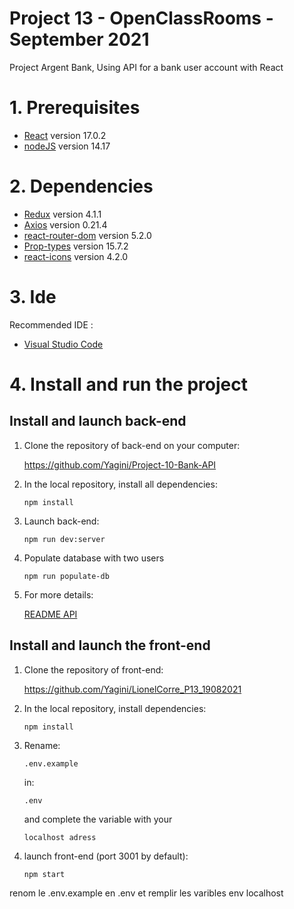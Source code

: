 # Project 13 - OpenClassRooms - September 2021

Project Argent Bank, Using API for a bank user account with React

# 1. Prerequisites

* [React](https://reactjs.org/) version 17.0.2
* [nodeJS](https://nodejs.org/en/) version 14.17

# 2. Dependencies

* [Redux](https://redux.js.org/introduction/installation) version 4.1.1
* [Axios](https://www.npmjs.com/package/axios) version 0.21.4
* [react-router-dom](https://reactrouter.com/web/guides/quick-start) version 5.2.0
* [Prop-types](https://www.npmjs.com/package/prop-types) version 15.7.2
* [react-icons](https://react-icons.github.io/react-icons/) version 4.2.0

# 3. Ide

Recommended IDE :
* [Visual Studio Code](https://code.visualstudio.com/) 

# 4. Install and run the project

## Install and launch back-end

1. Clone the repository of back-end on your computer:

    https://github.com/Yagini/Project-10-Bank-API

2. In the local repository, install all dependencies:
    
    `npm install`

3. Launch back-end:

    `npm run dev:server`

4. Populate database with two users

    `npm run populate-db`

5. For more details:

    [README API](https://github.com/Yagini/Project-10-Bank-API/blob/master/README.md)

## Install and launch the front-end

1. Clone the repository of front-end:

   https://github.com/Yagini/LionelCorre_P13_19082021

2. In the local repository, install dependencies:

    `npm install`

3. Rename: 

    `.env.example`

    in: 

    `.env` 

    and complete the variable with your 
    
    `localhost adress`

4. launch front-end (port 3001 by default):

    `npm start`



renom le .env.example en .env et remplir les varibles env localhost

